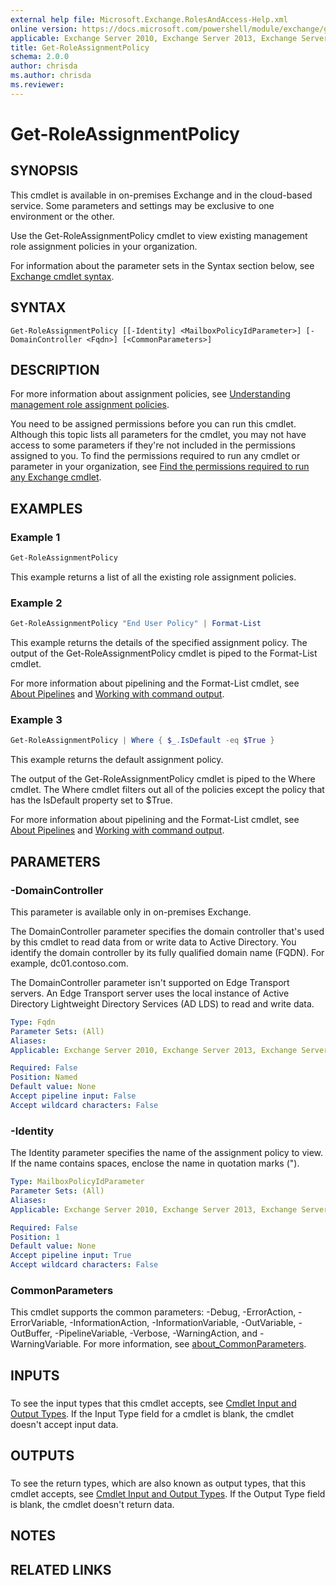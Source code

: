 ```yaml
---
external help file: Microsoft.Exchange.RolesAndAccess-Help.xml
online version: https://docs.microsoft.com/powershell/module/exchange/get-roleassignmentpolicy
applicable: Exchange Server 2010, Exchange Server 2013, Exchange Server 2016, Exchange Server 2019, Exchange Online
title: Get-RoleAssignmentPolicy
schema: 2.0.0
author: chrisda
ms.author: chrisda
ms.reviewer:
---
```


# Get-RoleAssignmentPolicy

## SYNOPSIS
This cmdlet is available in on-premises Exchange and in the cloud-based service. Some parameters and settings may be exclusive to one environment or the other.

Use the Get-RoleAssignmentPolicy cmdlet to view existing management role assignment policies in your organization.

For information about the parameter sets in the Syntax section below, see [Exchange cmdlet syntax](https://docs.microsoft.com/powershell/exchange/exchange-cmdlet-syntax).

## SYNTAX

```
Get-RoleAssignmentPolicy [[-Identity] <MailboxPolicyIdParameter>] [-DomainController <Fqdn>] [<CommonParameters>]
```

## DESCRIPTION
For more information about assignment policies, see [Understanding management role assignment policies](https://docs.microsoft.com/exchange/understanding-management-role-assignment-policies-exchange-2013-help).

You need to be assigned permissions before you can run this cmdlet. Although this topic lists all parameters for the cmdlet, you may not have access to some parameters if they're not included in the permissions assigned to you. To find the permissions required to run any cmdlet or parameter in your organization, see [Find the permissions required to run any Exchange cmdlet](https://docs.microsoft.com/powershell/exchange/find-exchange-cmdlet-permissions).

## EXAMPLES

### Example 1
```powershell
Get-RoleAssignmentPolicy
```

This example returns a list of all the existing role assignment policies.

### Example 2
```powershell
Get-RoleAssignmentPolicy "End User Policy" | Format-List
```

This example returns the details of the specified assignment policy. The output of the Get-RoleAssignmentPolicy cmdlet is piped to the Format-List cmdlet.

For more information about pipelining and the Format-List cmdlet, see [About Pipelines](https://docs.microsoft.com/powershell/module/microsoft.powershell.core/about/about_pipelines) and [Working with command output](https://docs.microsoft.com/exchange/working-with-command-output-exchange-2013-help).

### Example 3
```powershell
Get-RoleAssignmentPolicy | Where { $_.IsDefault -eq $True }
```

This example returns the default assignment policy.

The output of the Get-RoleAssignmentPolicy cmdlet is piped to the Where cmdlet. The Where cmdlet filters out all of the policies except the policy that has the IsDefault property set to $True.

For more information about pipelining and the Format-List cmdlet, see [About Pipelines](https://docs.microsoft.com/powershell/module/microsoft.powershell.core/about/about_pipelines) and [Working with command output](https://docs.microsoft.com/exchange/working-with-command-output-exchange-2013-help).

## PARAMETERS

### -DomainController
This parameter is available only in on-premises Exchange.

The DomainController parameter specifies the domain controller that's used by this cmdlet to read data from or write data to Active Directory. You identify the domain controller by its fully qualified domain name (FQDN). For example, dc01.contoso.com.

The DomainController parameter isn't supported on Edge Transport servers. An Edge Transport server uses the local instance of Active Directory Lightweight Directory Services (AD LDS) to read and write data.

```yaml
Type: Fqdn
Parameter Sets: (All)
Aliases:
Applicable: Exchange Server 2010, Exchange Server 2013, Exchange Server 2016, Exchange Server 2019

Required: False
Position: Named
Default value: None
Accept pipeline input: False
Accept wildcard characters: False
```

### -Identity
The Identity parameter specifies the name of the assignment policy to view. If the name contains spaces, enclose the name in quotation marks (").

```yaml
Type: MailboxPolicyIdParameter
Parameter Sets: (All)
Aliases:
Applicable: Exchange Server 2010, Exchange Server 2013, Exchange Server 2016, Exchange Server 2019, Exchange Online

Required: False
Position: 1
Default value: None
Accept pipeline input: True
Accept wildcard characters: False
```

### CommonParameters
This cmdlet supports the common parameters: -Debug, -ErrorAction, -ErrorVariable, -InformationAction, -InformationVariable, -OutVariable, -OutBuffer, -PipelineVariable, -Verbose, -WarningAction, and -WarningVariable. For more information, see [about_CommonParameters](https://go.microsoft.com/fwlink/p/?LinkID=113216).

## INPUTS

###  
To see the input types that this cmdlet accepts, see [Cmdlet Input and Output Types](https://go.microsoft.com/fwlink/p/?LinkId=616387). If the Input Type field for a cmdlet is blank, the cmdlet doesn't accept input data.

## OUTPUTS

###  
To see the return types, which are also known as output types, that this cmdlet accepts, see [Cmdlet Input and Output Types](https://go.microsoft.com/fwlink/p/?LinkId=616387). If the Output Type field is blank, the cmdlet doesn't return data.

## NOTES

## RELATED LINKS
